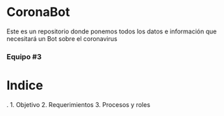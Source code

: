 # CoronaBot
Este es un repositorio donde ponemos todos los datos e información que necesitará un Bot sobre el coronavirus

<H3> Equipo #3 </H3>
<H1> Indice </H1>.
1. Objetivo
2. Requerimientos
3. Procesos y roles
